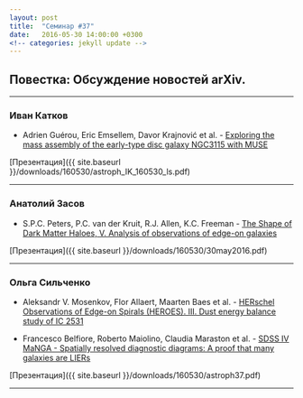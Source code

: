 ```yaml
---
layout: post
title:  "Семинар #37"
date:   2016-05-30 14:00:00 +0300
<!-- categories: jekyll update -->
---
```

## Повестка: Обсуждение новостей arXiv.

***

### Иван Катков

- Adrien Guérou, Eric Emsellem, Davor Krajnović et al. - [Exploring the mass assembly of the early-type disc galaxy NGC3115 with MUSE](https://arxiv.org/abs/1605.07667)

[Презентация]({{ site.baseurl }}/downloads/160530/astroph_IK_160530_ls.pdf)

***

### Анатолий Засов

- S.P.C. Peters, P.C. van der Kruit, R.J. Allen, K.C. Freeman - [The Shape of Dark Matter Haloes, V. Analysis of observations of edge-on galaxies](https://arxiv.org/abs/1605.08209)


[Презентация]({{ site.baseurl }}/downloads/160530/30may2016.pdf)

***

### Ольга Сильченко

- Aleksandr V. Mosenkov, Flor Allaert, Maarten Baes et al. - [HERschel Observations of Edge-on Spirals (HEROES). III. Dust energy balance study of IC 2531](https://arxiv.org/abs/1605.06239)

- Francesco Belfiore, Roberto Maiolino, Claudia Maraston et al. - [SDSS IV MaNGA - Spatially resolved diagnostic diagrams: A proof that many galaxies are LIERs](https://arxiv.org/abs/1605.07189)


[Презентация]({{ site.baseurl }}/downloads/160530/astroph37.pdf)

***